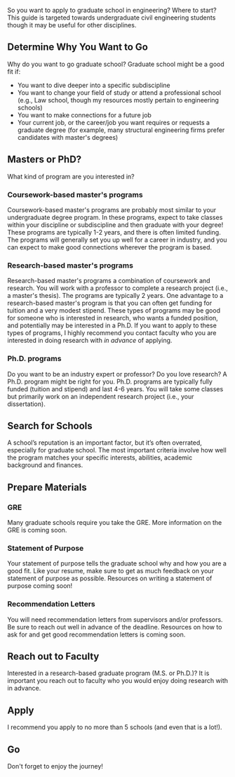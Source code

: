 So you want to apply to graduate school in engineering? Where to start? This guide is targeted towards undergraduate civil engineering students though it may be useful for other disciplines. 

## Determine Why You Want to Go
Why do you want to go graduate school? Graduate school might be a good fit if:
- You want to dive deeper into a specific subdiscipline
- You want to change your field of study or attend a professional school (e.g., Law school, though my resources mostly pertain to engineering schools)
- You want to make connections for a future job 
- Your current job, or the career/job you want requires or requests a graduate degree (for example, many structural engineering firms prefer candidates with master's degrees)

## Masters or PhD?
What kind of program are you interested in? 

### Coursework-based master's programs
Coursework-based master's programs are probably most similar to your undergraduate degree program. In these programs, expect to take classes within your discipline or subdiscipline and then graduate with your degree! These programs are typically 1-2 years, and there is often limited funding. The programs will generally set you up well for a career in industry, and you can expect to make good connections wherever the program is based.

### Research-based master's programs
Research-based master's programs a combination of coursework and research. You will work with a professor to complete a research project (i.e., a master's thesis). The programs are typically 2 years. One advantage to a research-based master's program is that you can often get funding for tuition and a very modest stipend. These types of programs may be good for someone who is interested in research, who wants a funded position, and potentially may be interested in a Ph.D. If you want to apply to these types of programs, I highly recommend you contact faculty who you are interested in doing research with _in advance_ of applying.

### Ph.D. programs
Do you want to be an industry expert or professor? Do you love research? A Ph.D. program might be right for you. Ph.D. programs are typically fully funded (tuition and stipend) and last 4-6 years. You will take some classes but primarily work on an independent research project (i.e., your dissertation).

## Search for Schools
A school’s reputation is an important factor, but it’s often overrated, especially for graduate school. The most important criteria involve how well the program matches your specific interests, abilities, academic background and finances. 

## Prepare Materials
### GRE
Many graduate schools require you take the GRE. More information on the GRE is coming soon. 
### Statement of Purpose
Your statement of purpose tells the graduate school why and how you are a good fit. Like your resume, make sure to get as much feedback on your statement of purpose as possible. Resources on writing a statement of purpose coming soon!
### Recommendation Letters
You will need recommendation letters from supervisors and/or professors. Be sure to reach out well in advance of the deadline. Resources on how to ask for and get good recommendation letters is coming soon. 
## Reach out to Faculty
Interested in a research-based graduate program (M.S. or Ph.D.)? It is important you reach out to faculty who you would enjoy doing research with in advance. 
## Apply
I recommend you apply to no more than 5 schools (and even that is a lot!). 
## Go
Don't forget to enjoy the journey! 
